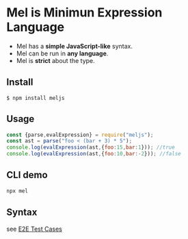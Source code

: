 # Mel is Minimun Expression Language
- Mel has a **simple JavaScript-like** syntax.
- Mel can be run in **any language**.
- Mel is **strict** about the type.

## Install

```
$ npm install meljs
```

## Usage
```js
const {parse,evalExpression} = require("meljs");
const ast = parse("foo < (bar + 3) * 5");
console.log(evalExpression(ast,{foo:15,bar:1})); //true
console.log(evalExpression(ast,{foo:10,bar:-2})); //false
```

## CLI demo
```bash
npx mel
```

## Syntax
see [E2E Test Cases](./src/e2e.test.ts)




